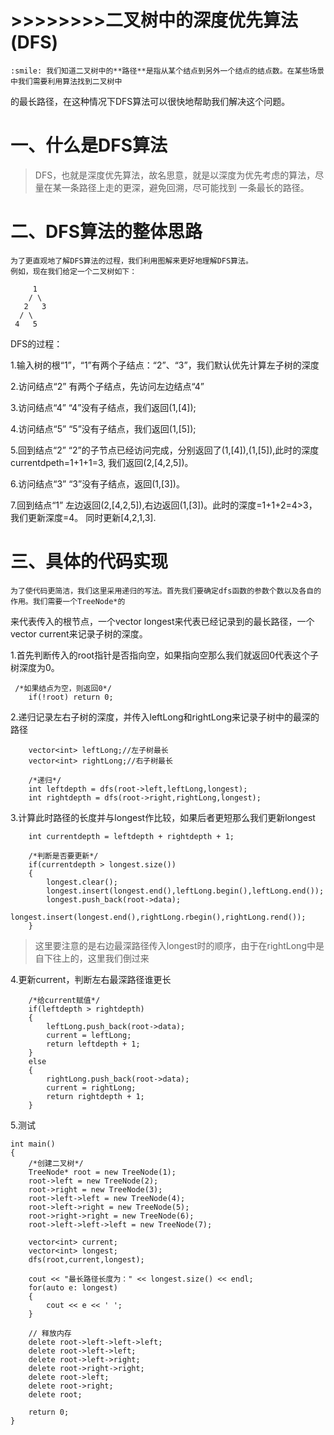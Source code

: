 # >>>>>>>>二叉树中的深度优先算法(DFS)
    :smile: 我们知道二叉树中的**路径**是指从某个结点到另外一个结点的结点数。在某些场景中我们需要利用算法找到二叉树中
的最长路径，在这种情况下DFS算法可以很快地帮助我们解决这个问题。

# 一、什么是DFS算法
>   DFS，也就是深度优先算法，故名思意，就是以深度为优先考虑的算法，尽量在某一条路径上走的更深，避免回溯，尽可能找到
>一条最长的路径。

# 二、DFS算法的整体思路
    为了更直观地了解DFS算法的过程，我们利用图解来更好地理解DFS算法。
    例如，现在我们给定一个二叉树如下：

         1
        / \
       2   3
      / \
     4   5

   DFS的过程：

   1.输入树的根“1”，“1”有两个子结点：“2”、“3”，我们默认优先计算左子树的深度

   2.访问结点“2”
    有两个子结点，先访问左边结点“4”

   3.访问结点“4”
    “4”没有子结点，我们返回(1,[4]);

   4.访问结点“5”
    “5”没有子结点，我们返回(1,[5]);

   5.回到结点“2”
    “2”的子节点已经访问完成，分别返回了(1,[4]),(1,[5]),此时的深度currentdpeth=1+1+1=3,
    我们返回(2,[4,2,5])。

   6.访问结点“3”
    “3”没有子结点，返回(1,[3])。

   7.回到结点“1”
    左边返回(2,[4,2,5]),右边返回(1,[3])。此时的深度=1+1+2=4>3，我们更新深度=4。
    同时更新[4,2,1,3].

# 三、具体的代码实现
    为了使代码更简洁，我们这里采用递归的写法。首先我们要确定dfs函数的参数个数以及各自的作用。我们需要一个TreeNode*的
来代表传入的根节点，一个vector<int> longest来代表已经记录到的最长路径，一个vector<int> current来记录子树的深度。

1.首先判断传入的root指针是否指向空，如果指向空那么我们就返回0代表这个子树深度为0。
```
 /*如果结点为空，则返回0*/
    if(!root) return 0;
```

2.递归记录左右子树的深度，并传入leftLong和rightLong来记录子树中的最深的路径
```
    vector<int> leftLong;//左子树最长
    vector<int> rightLong;//右子树最长

    /*递归*/
    int leftdepth = dfs(root->left,leftLong,longest);
    int rightdepth = dfs(root->right,rightLong,longest);
```
3.计算此时路径的长度并与longest作比较，如果后者更短那么我们更新longest
```
    int currentdepth = leftdepth + rightdepth + 1;

    /*判断是否要更新*/
    if(currentdepth > longest.size())
    {
        longest.clear();
        longest.insert(longest.end(),leftLong.begin(),leftLong.end());
        longest.push_back(root->data);
        longest.insert(longest.end(),rightLong.rbegin(),rightLong.rend());
    }
```
>这里要注意的是右边最深路径传入longest时的顺序，由于在rightLong中是自下往上的，这里我们倒过来

4.更新current，判断左右最深路径谁更长
```
    /*给current赋值*/
    if(leftdepth > rightdepth)
    {
        leftLong.push_back(root->data);
        current = leftLong;
        return leftdepth + 1;
    }
    else
    {
        rightLong.push_back(root->data);
        current = rightLong;
        return rightdepth + 1;
    }
```

5.测试
```
int main()
{
    /*创建二叉树*/
    TreeNode* root = new TreeNode(1);
    root->left = new TreeNode(2);
    root->right = new TreeNode(3);
    root->left->left = new TreeNode(4);
    root->left->right = new TreeNode(5);
    root->right->right = new TreeNode(6);
    root->left->left->left = new TreeNode(7);

    vector<int> current;
    vector<int> longest;
    dfs(root,current,longest);

    cout << "最长路径长度为：" << longest.size() << endl;
    for(auto e: longest)
    {
        cout << e << ' ';
    }

    // 释放内存
    delete root->left->left->left;
    delete root->left->left;
    delete root->left->right;
    delete root->right->right;
    delete root->left;
    delete root->right;
    delete root;

    return 0;
}
```





